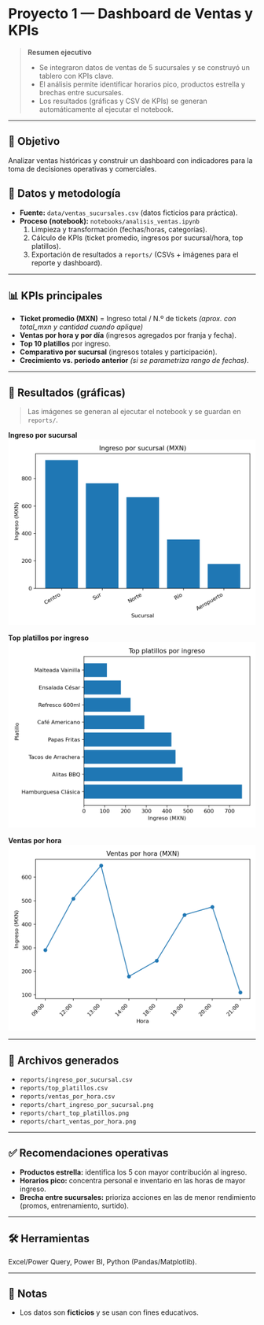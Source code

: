 # Proyecto 1 — Dashboard de Ventas y KPIs

> **Resumen ejecutivo**
> - Se integraron datos de ventas de 5 sucursales y se construyó un tablero con KPIs clave.
> - El análisis permite identificar horarios pico, productos estrella y brechas entre sucursales.
> - Los resultados (gráficas y CSV de KPIs) se generan automáticamente al ejecutar el notebook.

---

## 🎯 Objetivo
Analizar ventas históricas y construir un dashboard con indicadores para la toma de decisiones operativas y comerciales.

## 🧪 Datos y metodología
- **Fuente:** `data/ventas_sucursales.csv` (datos ficticios para práctica).
- **Proceso (notebook):** `notebooks/analisis_ventas.ipynb`
  1) Limpieza y transformación (fechas/horas, categorías).  
  2) Cálculo de KPIs (ticket promedio, ingresos por sucursal/hora, top platillos).  
  3) Exportación de resultados a `reports/` (CSVs + imágenes para el reporte y dashboard).

---

## 📊 KPIs principales
- **Ticket promedio (MXN)** = Ingreso total / N.º de tickets *(aprox. con total_mxn y cantidad cuando aplique)*  
- **Ventas por hora y por día** (ingresos agregados por franja y fecha).  
- **Top 10 platillos** por ingreso.  
- **Comparativo por sucursal** (ingresos totales y participación).  
- **Crecimiento vs. periodo anterior** *(si se parametriza rango de fechas)*.

---

## 🧾 Resultados (gráficas)
> Las imágenes se generan al ejecutar el notebook y se guardan en `reports/`.

**Ingreso por sucursal**
![Ingreso por sucursal](reports/ingreso_por_sucursal.png)

**Top platillos por ingreso**
![Top platillos](reports/top_platillos_por_ingreso.png)

**Ventas por hora**
![Ventas por hora](reports/ventas_por_hora.png)

---

## 📂 Archivos generados
- `reports/ingreso_por_sucursal.csv`  
- `reports/top_platillos.csv`  
- `reports/ventas_por_hora.csv`  
- `reports/chart_ingreso_por_sucursal.png`  
- `reports/chart_top_platillos.png`  
- `reports/chart_ventas_por_hora.png`

---

## ✅ Recomendaciones operativas
- **Productos estrella:** identifica los 5 con mayor contribución al ingreso.  
- **Horarios pico:** concentra personal e inventario en las horas de mayor ingreso.  
- **Brecha entre sucursales:** prioriza acciones en las de menor rendimiento (promos, entrenamiento, surtido).  

---

## 🛠 Herramientas
Excel/Power Query, Power BI, Python (Pandas/Matplotlib).

---

## 📝 Notas
- Los datos son **ficticios** y se usan con fines educativos.  

